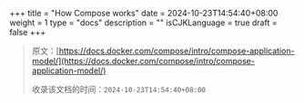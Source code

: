 +++
title = "How Compose works"
date = 2024-10-23T14:54:40+08:00
weight = 1
type = "docs"
description = ""
isCJKLanguage = true
draft = false
+++

> 原文：[https://docs.docker.com/compose/intro/compose-application-model/](https://docs.docker.com/compose/intro/compose-application-model/)
>
> 收录该文档的时间：`2024-10-23T14:54:40+08:00`
